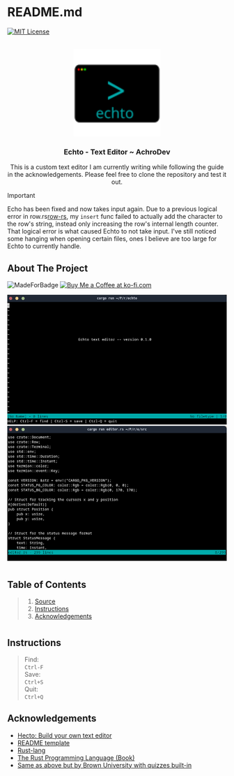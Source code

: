 <a name="readme-top"></a>
# README.md

[![MIT License][license-shield]][license-url]

<!-- PROJECT LOGO -->
<br />
<div align="center">
  <a href="https://github.com/AchroDev/echto">
    <img src ="images/echto-logo.svg" alt="Logo" width="200" height="200">
  </a>
<h3 align="center"> Echto - Text Editor ~ AchroDev </h3>

  <p align="center">
    This is a custom text editor I am currently writing while following the guide in the acknowledgements. Please feel free to clone the repository and test it out.
    <br />
  </p>
</div>

> [!IMPORTANT]  
> Echo has been fixed and now takes input again. Due to a previous logical error in row.rs[row-rs], my `insert` func failed to actually add the character to the row's string, instead only increasing the row's internal length counter. That logical error is what caused Echto to not take input. I've still noticed some hanging when opening certain files, ones I believe are too large for Echto to currently handle.

<!-- ABOUT THE PROJECT -->
## About The Project
![MadeForBadge][made-for-link]
<a href='https://ko-fi.com/R6R3WKVOY' target='_blank'><img height='36' style='border:0px;height:36px;' src='https://storage.ko-fi.com/cdn/kofi3.png?v=3' border='0' alt='Buy Me a Coffee at ko-fi.com' />
</a>

![EchtoSS1][screenshot]
![EchtoSS2][screenshot2]

# 

## Table of Contents

> 1. [Source][source]   
> 2. [Instructions][instructions] 
> 3. [Acknowledgements][acknowledgements]  
#

## Instructions
>
> Find:  
> `Ctrl-F`  
> Save:  
> `Ctrl+S`  
> Quit:  
> `Ctrl+Q`


<!-- ACKNOWLEDGEMENTS -->
## Acknowledgements
* [Hecto: Build your own text editor][hecto-guide]
* [README template][readme-template]
* [Rust-lang][rust-lang]
* [The Rust Programming Language (Book)][rust-book]
* [Same as above but by Brown University with quizzes built-in][rust-book-brownuni]

<!-- MARKDOWN LINKS & IMAGES -->
<!-- https://www.markdownguide.org/basic-syntax/#reference-style-links -->
[license-shield]: https://img.shields.io/github/license/AchroDev/AchroDev.svg?style=for-the-badge
[license-url]: https://github.com/AchroDev/echto/blob/main/LICENSE.txt
[made-for-link]: https://img.shields.io/badge/GNU%20Bash-4EAA25?style=for-the-badge&logo=GNU%20Bash&logoColor=white
[source]: /src
[screenshot]: /images/screenshot.png
[screenshot2]: /images/screenshot2.png
[row-rs]: /src/row.rs
[hecto-guide]: https://archive.flenker.blog/hecto/
[readme-template]: https://github.com/othneildrew/Best-README-Template
[rust-lang]: https://www.rust-lang.org/
[rust-book]: https://doc.rust-lang.org/stable/book/
[rust-book-brownuni]: https://rust-book.cs.brown.edu/
[instructions]: https://github.com/AchroDev/echto?tab=readme-ov-file#instructions
[Acknowledgements]: https://github.com/AchroDev/echto?tab=readme-ov-file#acknowledgements
